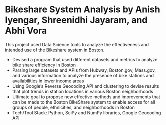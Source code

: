 # Bikeshare System Analysis by Anish Iyengar, Shreenidhi Jayaram, and Abhi Vora

This project used Data Science tools to analyze the effectiveness and intended use of the Bikeshare system in Boston.
- Devised a program that used different datasets and metrics to analyze bike share efficiency in Boston
- Parsing large datasets and APIs from Hubway, Boston.gov, Mass.gov, and various information to analyze the presence of
bike stations and availabilities in lower income areas
- Using Google’s Reverse Geocoding API and clustering to devise results that plot trends in station locations in various Boston
neighborhoods
- Ultimate goal to propose new effective methods and improvements that can be made to the Boston BikeShare system to
enable access for all groups of people, ethnicities, and neighborhoods in Boston
- Tech/Tool Stack: Python, SciPy and NumPy libraries, Google Geocoding API
